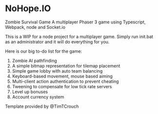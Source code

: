 # NoHope.IO
Zombie Survival Game
A multiplayer Phaser 3 game using Typescript, Webpack, node and Socket.io

This is a WIP for a node project for a multiplayer game. Simply run init.bat as an administrator and it will do everything for you.

Here is our big to-do list for the game:

1. Zombie AI pathfinding
2. A simple bitmap representation for tilemap placement
3. Simple game lobby with auto team balancing
4. Keyboard-based movement, mouse based aiming
5. Multi-client action authentication to prevent cheating
6. Tweening to compensate for low tick rate servers
7. Level up bonuses
8. Account currency system


Template provided by 
@TimTCrouch
